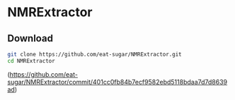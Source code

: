# NMRExtractor

## Download
```bash
git clone https://github.com/eat-sugar/NMRExtractor.git
cd NMRExtractor
```

(https://github.com/eat-sugar/NMRExtractor/commit/401cc0fb84b7ecf9582ebd5118bdaa7d7d8639ad)
